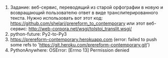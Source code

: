 1. Задание: веб-сервис, переводящий из старой орфографии в новую и возвращающий пользователю ответ в виде транслитерированного текста. Нужно использовать вот этот код: https://github.com/shelari/prereform_to_contemporary или этот веб-сервис: http://web-corpora.net/wsgi/tolstoi_translit.wsgi/
2. python-future: Py2-to-Py3
3. https://prereform-contemporary.herokuapp.com (error: failed to push some refs to 'https://git.heroku.com/prereform-contemporary.git')
4. PythonAnywhere: OSError: [Errno 13] Permission denied
